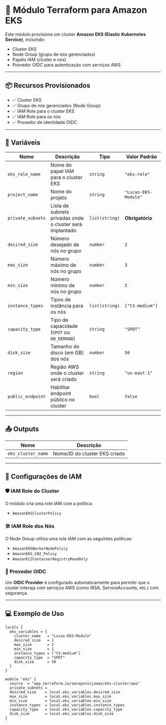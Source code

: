 # 🚀 Módulo Terraform para Amazon EKS

Este módulo provisiona um cluster **Amazon EKS (Elastic Kubernetes Service)**, incluindo:

- Cluster EKS
- Node Group (grupo de nós gerenciados)
- Papéis IAM (cluster e nós)
- Provedor OIDC para autenticação com serviços AWS

---

## 📦 Recursos Provisionados

- ✅ Cluster EKS
- ✅ Grupo de nós gerenciados (Node Group)
- ✅ IAM Role para o cluster EKS
- ✅ IAM Role para os nós
- ✅ Provedor de identidade OIDC

---

## 🔧 Variáveis

| Nome              | Descrição                                                        | Tipo          | Valor Padrão        |
|-------------------|------------------------------------------------------------------|---------------|---------------------|
| `eks_role_name`   | Nome do papel IAM para o cluster EKS                             | `string`      | `"eks-role"`        |
| `project_name`    | Nome do projeto                                                  | `string`      | `"Lucas-EKS-Module"`|
| `private_subnets` | Lista de subnets privadas onde o cluster será implantado         | `list(string)`| **Obrigatório**     |
| `desired_size`    | Número desejado de nós no grupo                                  | `number`      | `2`                 |
| `max_size`        | Número máximo de nós no grupo                                    | `number`      | `3`                 |
| `min_size`        | Número mínimo de nós no grupo                                    | `number`      | `2`                 |
| `instance_types`  | Tipos de instância para os nós                                   | `list(string)`| `["t3.medium"]`     |
| `capacity_type`   | Tipo de capacidade (`SPOT` ou `ON_DEMAND`)                       | `string`      | `"SPOT"`            |
| `disk_size`       | Tamanho do disco (em GB) dos nós                                 | `number`      | `50`                |
| `region`          | Região AWS onde o cluster será criado                            | `string`      | `"us-east-1"`       |
| `public_endpoint` | Habilitar endpoint público no cluster                            | `bool`        | `false`             |

---

## 📤 Outputs

| Nome               | Descrição                                |
|--------------------|-------------------------------------------|
| `eks_cluster_name` | Nome/ID do cluster EKS criado             |

---

## 🔐 Configurações de IAM

### 🛡 IAM Role do Cluster

O módulo cria uma role IAM com a política:

- `AmazonEKSClusterPolicy`

### 🛠 IAM Role dos Nós

O Node Group utiliza uma role IAM com as seguintes políticas:

- `AmazonEKSWorkerNodePolicy`
- `AmazonEKS_CNI_Policy`
- `AmazonEC2ContainerRegistryReadOnly`

### 🔗 Provedor OIDC

Um **OIDC Provider** é configurado automaticamente para permitir que o cluster interaja com serviços AWS (como IRSA, ServiceAccounts, etc.) com segurança.

---

## 💻 Exemplo de Uso

```hcl
locals {
  eks_variables = {
    cluster_name   = "Lucas-EKS-Module"
    desired_size   = 1
    max_size       = 2
    min_size       = 1
    instance_types = ["t3.medium"]
    capacity_type  = "SPOT"
    disk_size      = 50
  }
}

module "eks" {
  source  = "app.terraform.io/secopsninjaaws/eks-cluster/aws"
  private_subnets = 
  desired_size    = local.eks_variables.desired_size
  max_size        = local.eks_variables.max_size
  min_size        = local.eks_variables.min_size
  instance_types  = local.eks_variables.instance_types
  capacity_type   = local.eks_variables.capacity_type
  disk_size       = local.eks_variables.disk_size
}
```